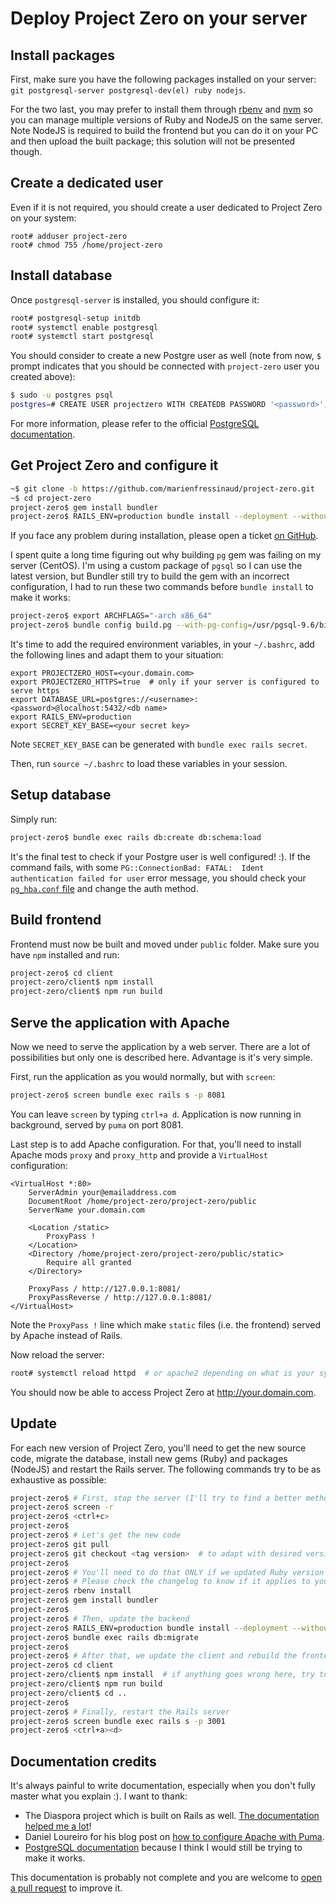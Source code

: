 # Deploy Project Zero on your server

## Install packages

First, make sure you have the following packages installed on your server: `git
postgresql-server postgresql-dev(el) ruby nodejs`.

For the two last, you may prefer to install them through
[rbenv](https://github.com/rbenv/rbenv) and
[nvm](https://github.com/creationix/nvm) so you can manage multiple versions
of Ruby and NodeJS on the same server. Note NodeJS is required to build the
frontend but you can do it on your PC and then upload the built package; this
solution will not be presented though.

## Create a dedicated user

Even if it is not required, you should create a user dedicated to Project Zero
on your system:

```
root# adduser project-zero
root# chmod 755 /home/project-zero
```

## Install database

Once `postgresql-server` is installed, you should configure it:

```bash
root# postgresql-setup initdb
root# systemctl enable postgresql
root# systemctl start postgresql
```

You should consider to create a new Postgre user as well (note from now, `$`
prompt indicates that you should be connected with `project-zero` user you
created above):

```bash
$ sudo -u postgres psql
postgres=# CREATE USER projectzero WITH CREATEDB PASSWORD '<password>';
```

For more information, please refer to the official [PostgreSQL
documentation](https://wiki.postgresql.org/wiki/First_steps).

## Get Project Zero and configure it

```bash
~$ git clone -b https://github.com/marienfressinaud/project-zero.git
~$ cd project-zero
project-zero$ gem install bundler
project-zero$ RAILS_ENV=production bundle install --deployment --without test development --path vendor
```

If you face any problem during installation, please open a ticket [on
GitHub](https://github.com/marienfressinaud/project-zero/issues).

I spent quite a long time figuring out why building `pg` gem was failing on my
server (CentOS). I'm using a custom package of `pgsql` so I can use the latest
version, but Bundler still try to build the gem with an incorrect configuration,
I had to run these two commands before `bundle install` to make it works:

```bash
project-zero$ export ARCHFLAGS="-arch x86_64"
project-zero$ bundle config build.pg --with-pg-config=/usr/pgsql-9.6/bin/pg_config
```

It's time to add the required environment variables, in your `~/.bashrc`, add the
following lines and adapt them to your situation:

```
export PROJECTZERO_HOST=<your.domain.com>
export PROJECTZERO_HTTPS=true  # only if your server is configured to serve https
export DATABASE_URL=postgres://<username>:<password>@localhost:5432/<db name>
export RAILS_ENV=production
export SECRET_KEY_BASE=<your secret key>
```

Note `SECRET_KEY_BASE` can be generated with `bundle exec rails secret`.

Then, run `source ~/.bashrc` to load these variables in your session.

## Setup database

Simply run:

```bash
project-zero$ bundle exec rails db:create db:schema:load
```

It's the final test to check if your Postgre user is well configured! :). If
the command fails, with some `PG::ConnectionBad: FATAL:  Ident authentication
failed for user` error message, you should check your [`pg_hba.conf`
file](https://www.postgresql.org/docs/9.1/static/auth-pg-hba-conf.html) and
change the auth method.

## Build frontend

Frontend must now be built and moved under `public` folder. Make
sure you have `npm` installed and run:

```bash
project-zero$ cd client
project-zero/client$ npm install
project-zero/client$ npm run build
```

## Serve the application with Apache

Now we need to serve the application by a web server. There are a lot of
possibilities but only one is described here. Advantage is it's very simple.

First, run the application as you would normally, but with `screen`:

```bash
project-zero$ screen bundle exec rails s -p 8081
```

You can leave `screen` by typing `ctrl+a d`. Application is now running in
background, served by `puma` on port 8081.

Last step is to add Apache configuration. For that, you'll need to install
Apache mods `proxy` and `proxy_http` and provide a `VirtualHost` configuration:

```
<VirtualHost *:80>
    ServerAdmin your@emailaddress.com
    DocumentRoot /home/project-zero/project-zero/public
    ServerName your.domain.com

    <Location /static>
        ProxyPass !
    </Location>
    <Directory /home/project-zero/project-zero/public/static>
        Require all granted
    </Directory>

    ProxyPass / http://127.0.0.1:8081/
    ProxyPassReverse / http://127.0.0.1:8081/
</VirtualHost>
```

Note the `ProxyPass !` line which make `static` files (i.e. the frontend)
served by Apache instead of Rails.

Now reload the server:

```bash
root# systemctl reload httpd  # or apache2 depending on what is your system
```

You should now be able to access Project Zero at http://your.domain.com.

## Update

For each new version of Project Zero, you'll need to get the new source code,
migrate the database, install new gems (Ruby) and packages (NodeJS) and restart
the Rails server. The following commands try to be as exhaustive as possible:

```bash
project-zero$ # First, stop the server (I'll try to find a better method later ;))
project-zero$ screen -r
project-zero$ <ctrl+c>
project-zero$
project-zero$ # Let's get the new code
project-zero$ git pull
project-zero$ git checkout <tag version>  # to adapt with desired version
project-zero$
project-zero$ # You'll need to do that ONLY if we updated Ruby version
project-zero$ # Please check the changelog to know if it applies to you
project-zero$ rbenv install
project-zero$ gem install bundler
project-zero$
project-zero$ # Then, update the backend
project-zero$ RAILS_ENV=production bundle install --deployment --without test development --path vendor
project-zero$ bundle exec rails db:migrate
project-zero$
project-zero$ # After that, we update the client and rebuild the frontend
project-zero$ cd client
project-zero/client$ npm install  # if anything goes wrong here, try to remove the node_modules folder
project-zero/client$ npm run build
project-zero/client$ cd ..
project-zero$
project-zero$ # Finally, restart the Rails server
project-zero$ screen bundle exec rails s -p 3001
project-zero$ <ctrl+a><d>
```

## Documentation credits

It's always painful to write documentation, especially when you don't fully
master what you explain :). I want to thank:

- The Diaspora project which is built on Rails as well. [The documentation
  helped me a lot](https://wiki.diasporafoundation.org/Installation)!
- Daniel Loureiro for his blog post on [how to configure Apache with
  Puma](http://www.learnwithdaniel.com/2015/01/apache-puma-via-reverse-proxy/).
- [PostgreSQL documentation](https://wiki.postgresql.org/wiki/Main_Page)
  because I think I would still be trying to make it works.

This documentation is probably not complete and you are welcome to [open a pull
request](https://github.com/marienfressinaud/project-zero/pulls) to improve it.
